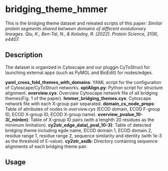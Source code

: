 # bridging_theme_hmmer

This is the bridging theme dataset and releated scripts of this paper: *Similar protein segments shared between domains of different evolutionary lineages. Qiu, K., Ben‐Tal, N., & Kolodny, R. (2022). Protein Science, 31(9), e4407.*

## Description

The dataset is organized in Cytoscape and our pluggin CyToStruct for launching external apps (such as PyMOL and BioEdit) for nodes/edges. 

**yaml_cross_fold_themes_with_domains**: YAML script for the configuration of Cytoscape/CyToStruct networks.
**optAlign.py**: Python script for structure alignment.
**overview.cys**: Overview Cytoscape network file of all bridging themes(Fig. 1 of the paper).
**hmmer_bridging_themes.cys**: Cytoscape network file with each X-group pair separated. 
**domain_cs_node_props**: Table of attributes of nodes in *overview.cys* (ECOD domain, ECOD F-group ID, ECOD X-group ID, ECOD X-group name).
**overview_pvalue_10-3(_minlen)**: Table of X-group ID pairs (with a lenghth 20 residues as the minimum limitation).
**cy2str_edge_data(_pval_10-3)**: Table of detected bridging theme including egde name, ECOD domain 1, ECOD domain 2, residue range 1, residue range 2, sequence similarity and identity (with 1e-3 as the threshold of E-value). 
**cy2str_asdb**: Directory containing sequence alignments of each bridging theme pair.

## Usage


